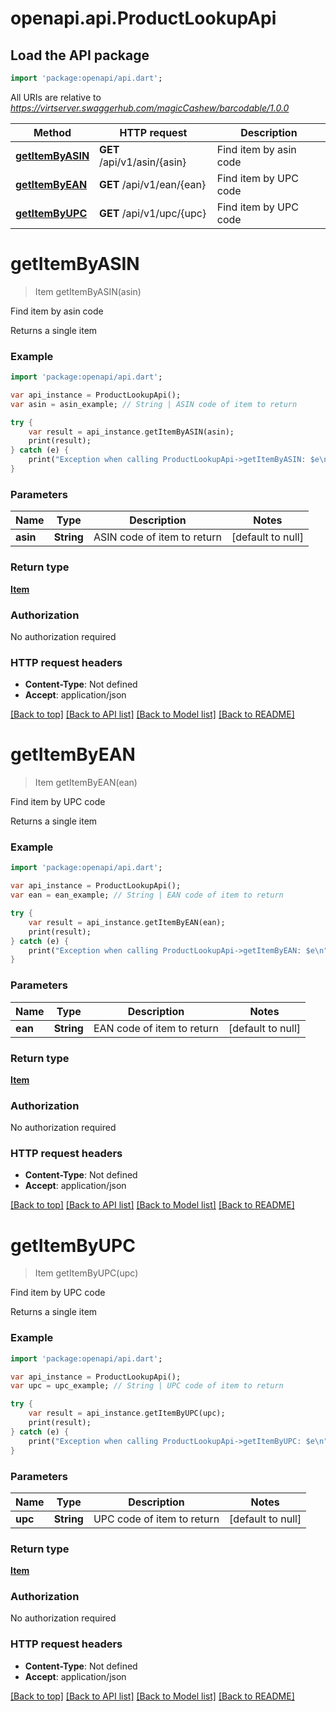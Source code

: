 # openapi.api.ProductLookupApi

## Load the API package
```dart
import 'package:openapi/api.dart';
```

All URIs are relative to *https://virtserver.swaggerhub.com/magicCashew/barcodable/1.0.0*

Method | HTTP request | Description
------------- | ------------- | -------------
[**getItemByASIN**](ProductLookupApi.md#getItemByASIN) | **GET** /api/v1/asin/{asin} | Find item by asin code
[**getItemByEAN**](ProductLookupApi.md#getItemByEAN) | **GET** /api/v1/ean/{ean} | Find item by UPC code
[**getItemByUPC**](ProductLookupApi.md#getItemByUPC) | **GET** /api/v1/upc/{upc} | Find item by UPC code


# **getItemByASIN**
> Item getItemByASIN(asin)

Find item by asin code

Returns a single item

### Example 
```dart
import 'package:openapi/api.dart';

var api_instance = ProductLookupApi();
var asin = asin_example; // String | ASIN code of item to return

try { 
    var result = api_instance.getItemByASIN(asin);
    print(result);
} catch (e) {
    print("Exception when calling ProductLookupApi->getItemByASIN: $e\n");
}
```

### Parameters

Name | Type | Description  | Notes
------------- | ------------- | ------------- | -------------
 **asin** | **String**| ASIN code of item to return | [default to null]

### Return type

[**Item**](Item.md)

### Authorization

No authorization required

### HTTP request headers

 - **Content-Type**: Not defined
 - **Accept**: application/json

[[Back to top]](#) [[Back to API list]](../README.md#documentation-for-api-endpoints) [[Back to Model list]](../README.md#documentation-for-models) [[Back to README]](../README.md)

# **getItemByEAN**
> Item getItemByEAN(ean)

Find item by UPC code

Returns a single item

### Example 
```dart
import 'package:openapi/api.dart';

var api_instance = ProductLookupApi();
var ean = ean_example; // String | EAN code of item to return

try { 
    var result = api_instance.getItemByEAN(ean);
    print(result);
} catch (e) {
    print("Exception when calling ProductLookupApi->getItemByEAN: $e\n");
}
```

### Parameters

Name | Type | Description  | Notes
------------- | ------------- | ------------- | -------------
 **ean** | **String**| EAN code of item to return | [default to null]

### Return type

[**Item**](Item.md)

### Authorization

No authorization required

### HTTP request headers

 - **Content-Type**: Not defined
 - **Accept**: application/json

[[Back to top]](#) [[Back to API list]](../README.md#documentation-for-api-endpoints) [[Back to Model list]](../README.md#documentation-for-models) [[Back to README]](../README.md)

# **getItemByUPC**
> Item getItemByUPC(upc)

Find item by UPC code

Returns a single item

### Example 
```dart
import 'package:openapi/api.dart';

var api_instance = ProductLookupApi();
var upc = upc_example; // String | UPC code of item to return

try { 
    var result = api_instance.getItemByUPC(upc);
    print(result);
} catch (e) {
    print("Exception when calling ProductLookupApi->getItemByUPC: $e\n");
}
```

### Parameters

Name | Type | Description  | Notes
------------- | ------------- | ------------- | -------------
 **upc** | **String**| UPC code of item to return | [default to null]

### Return type

[**Item**](Item.md)

### Authorization

No authorization required

### HTTP request headers

 - **Content-Type**: Not defined
 - **Accept**: application/json

[[Back to top]](#) [[Back to API list]](../README.md#documentation-for-api-endpoints) [[Back to Model list]](../README.md#documentation-for-models) [[Back to README]](../README.md)

